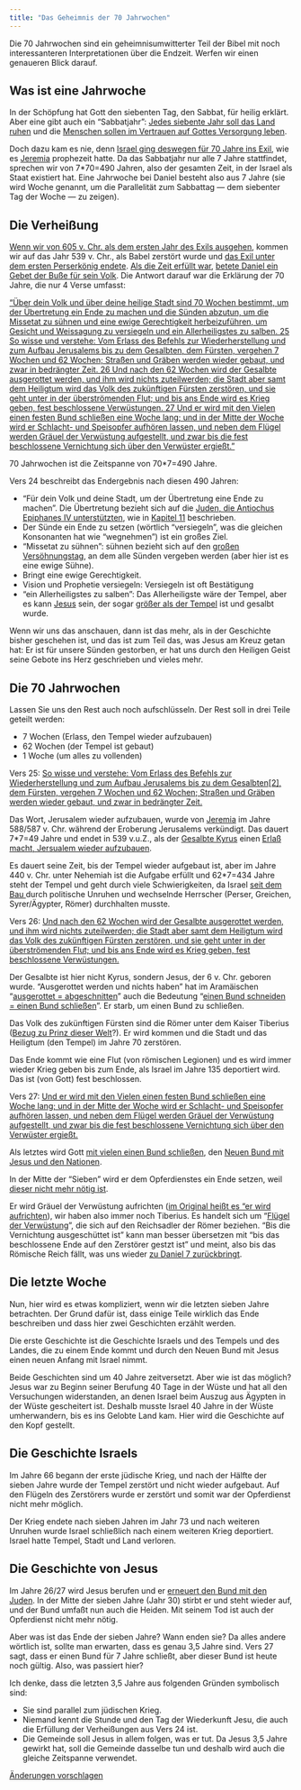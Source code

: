 ```yaml
---
title: "Das Geheimnis der 70 Jahrwochen"
---
```



Die 70 Jahrwochen sind ein geheimnisumwitterter Teil der Bibel mit noch interessanteren Interpretationen über die Endzeit. Werfen wir einen genaueren Blick darauf.


## Was ist eine Jahrwoche

<a name="f6e6"></a>
In der Schöpfung hat Gott den siebenten Tag, den Sabbat, für heilig erklärt. Aber eine gibt auch ein “Sabbatjahr”: [Jedes siebente Jahr soll das Land ruhen](https://www.bibleserver.com/SLT/3.Mose25%2C1-7) und die [Menschen sollen im Vertrauen auf Gottes Versorgung leben](https://www.bibleserver.com/SLT/3.Mose25%2C20-22).

Doch dazu kam es nie, denn [Israel ging deswegen für 70 Jahre ins Exil](https://www.bibleserver.com/SLT/2.Chronik36%2C20-21), wie es [Jeremia](https://www.bibleserver.com/SLT/Jeremia25%2C11-12) prophezeit hatte. Da das Sabbatjahr nur alle 7 Jahre stattfindet, sprechen wir von 7*70=490 Jahren, also der gesamten Zeit, in der Israel als Staat existiert hat. Eine Jahrwoche bei Daniel besteht also aus 7 Jahre (sie wird Woche genannt, um die Parallelität zum Sabbattag — dem siebenter Tag der Woche — zu zeigen).


## Die Verheißung

<a name="1bc2"></a>
[Wenn wir von 605 v. Chr. als dem ersten Jahr des Exils ausgehen](https://seminary.bju.edu/theology-in-3d/so-was-it-70-years-or-not/), kommen wir auf das Jahr 539 v. Chr., als Babel zerstört wurde und [das Exil unter dem ersten Perserkönig endete](https://www.bibleserver.com/SLT/2.Chronik36%2C22-23). [Als die Zeit erfüllt war](https://www.bibleserver.com/SLT/Daniel9%2C1-2), [betete Daniel ein Gebet der Buße für sein Volk](https://www.bibleserver.com/SLT/Daniel9%2C3-19). Die Antwort darauf war die Erklärung der 70 Jahre, die nur 4 Verse umfasst:

[“Über dein Volk und über deine heilige Stadt sind 70 Wochen bestimmt, um der Übertretung ein Ende zu machen und die Sünden abzutun, um die Missetat zu sühnen und eine ewige Gerechtigkeit herbeizuführen, um Gesicht und Weissagung zu versiegeln und ein Allerheiligstes zu salben. 25 So wisse und verstehe: Vom Erlass des Befehls zur Wiederherstellung und zum Aufbau Jerusalems bis zu dem Gesalbten, dem Fürsten, vergehen 7 Wochen und 62 Wochen; Straßen und Gräben werden wieder gebaut, und zwar in bedrängter Zeit. 26 Und nach den 62 Wochen wird der Gesalbte ausgerottet werden, und ihm wird nichts zuteilwerden; die Stadt aber samt dem Heiligtum wird das Volk des zukünftigen Fürsten zerstören, und sie geht unter in der überströmenden Flut; und bis ans Ende wird es Krieg geben, fest beschlossene Verwüstungen. 27 Und er wird mit den Vielen einen festen Bund schließen eine Woche lang; und in der Mitte der Woche wird er Schlacht- und Speisopfer aufhören lassen, und neben dem Flügel werden Gräuel der Verwüstung aufgestellt, und zwar bis die fest beschlossene Vernichtung sich über den Verwüster ergießt.”](https://www.bibleserver.com/SLT/Daniel9%2C24-27)

70 Jahrwochen ist die Zeitspanne von 70*7=490 Jahre.

Vers 24 beschreibt das Endergebnis nach diesen 490 Jahren:

- “Für dein Volk und deine Stadt, um der Übertretung eine Ende zu machen”. Die Übertretung bezieht sich auf die [Juden, die Antiochus Epiphanes IV unterstützten](https://www.bibleserver.com/SLT/Daniel9%2C24-27), wie in [Kapitel 11](https://www.bibleserver.com/SLT/Daniel11%2C32) beschrieben.
- Der Sünde ein Ende zu setzen (wörtlich “versiegeln”, was die gleichen Konsonanten hat wie “wegnehmen”) ist ein großes Ziel.
- “Missetat zu sühnen”: sühnen bezieht sich auf den [großen Versöhnungstag](https://www.bibleserver.com/SLT/3.Mose16), an dem alle Sünden vergeben werden (aber hier ist es eine ewige Sühne).
- Bringt eine ewige Gerechtigkeit.
- Vision und Prophetie versiegeln: Versiegeln ist oft Bestätigung
- “ein Allerheiligstes zu salben”: Das Allerheiligste wäre der Tempel, aber es kann [Jesus](https://www.bibleserver.com/SLT/R%C3%B6mer3%2C25) sein, der sogar [größer als der Tempel](https://www.bibleserver.com/SLT/Matth%C3%A4us12%2C6) ist und gesalbt wurde.


Wenn wir uns das anschauen, dann ist das mehr, als in der Geschichte bisher geschehen ist, und das ist zum Teil das, was Jesus am Kreuz getan hat: Er ist für unsere Sünden gestorben, er hat uns durch den Heiligen Geist seine Gebote ins Herz geschrieben und vieles mehr.


## Die 70 Jahrwochen

<a name="d777"></a>
Lassen Sie uns den Rest auch noch aufschlüsseln. Der Rest soll in drei Teile geteilt werden:

- 7 Wochen (Erlass, den Tempel wieder aufzubauen)
- 62 Wochen (der Tempel ist gebaut)
- 1 Woche (um alles zu vollenden)


Vers 25: [So wisse und verstehe: Vom Erlass des Befehls zur Wiederherstellung und zum Aufbau Jerusalems bis zu dem Gesalbten[2], dem Fürsten, vergehen 7 Wochen und 62 Wochen; Straßen und Gräben werden wieder gebaut, und zwar in bedrängter Zeit.](https://www.bibleserver.com/SLT/Daniel9%2C25)

Das Wort, Jerusalem wieder aufzubauen, wurde von [Jeremia](https://www.bibleserver.com/SLT/Jeremia30%2C18) im Jahre 588/587 v. Chr. während der Eroberung Jerusalems verkündigt. Das dauert 7*7=49 Jahre und endet in 539 v.u.Z., als der [Gesalbte Kyrus](https://www.bibleserver.com/SLT/Jesaja45%2C1) einen [Erlaß macht, Jersualem wieder aufzubauen](https://www.bibleserver.com/SLT/2.Chronik36%2C22-23).

Es dauert seine Zeit, bis der Tempel wieder aufgebaut ist, aber im Jahre 440 v. Chr. unter Nehemiah ist die Aufgabe erfüllt und 62*7=434 Jahre steht der Tempel und geht durch viele Schwierigkeiten, da Israel [seit dem Bau ](https://www.bibleserver.com/SLT/Nehemia4)durch politische Unruhen und wechselnde Herrscher (Perser, Greichen, Syrer/Ägypter, Römer) durchhalten musste.

Vers 26: [Und nach den 62 Wochen wird der Gesalbte ausgerottet werden, und ihm wird nichts zuteilwerden; die Stadt aber samt dem Heiligtum wird das Volk des zukünftigen Fürsten zerstören, und sie geht unter in der überströmenden Flut; und bis ans Ende wird es Krieg geben, fest beschlossene Verwüstungen.](https://www.bibleserver.com/SLT/Daniel9%2C26)

Der Gesalbte ist hier nicht Kyrus, sondern Jesus, der 6 v. Chr. geboren wurde. “Ausgerottet werden und nichts haben” hat im Aramäischen “[ausgerottet = abgeschnitten](https://biblehub.com/interlinear/daniel/9-26.htm)” auch die Bedeutung “[einen Bund schneiden = einen Bund schließen](https://biblehub.com/hebrew/3772.htm)”. Er starb, um einen Bund zu schließen.

Das Volk des zukünftigen Fürsten sind die Römer unter dem Kaiser Tiberius ([Bezug zu Prinz dieser Welt](https://www.bibleserver.com/SLT/Johannes12%2C31)?). Er wird kommen und die Stadt und das Heiligtum (den Tempel) im Jahre 70 zerstören.

Das Ende kommt wie eine Flut (von römischen Legionen) und es wird immer wieder Krieg geben bis zum Ende, als Israel im Jahre 135 deportiert wird. Das ist (von Gott) fest beschlossen.

Vers 27: [Und er wird mit den Vielen einen festen Bund schließen eine Woche lang; und in der Mitte der Woche wird er Schlacht- und Speisopfer aufhören lassen, und neben dem Flügel werden Gräuel der Verwüstung aufgestellt, und zwar bis die fest beschlossene Vernichtung sich über den Verwüster ergießt.](https://www.bibleserver.com/SLT/Daniel9%2C27)

Als letztes wird Gott [mit vielen einen Bund schließen](https://www.bibleserver.com/SLT/Jeremia31%2C31-34), den [Neuen Bund mit Jesus und den Nationen](https://www.bibleserver.com/SLT/Hebr%C3%A4er8%2C6).

In der Mitte der “Sieben” wird er dem Opferdienstes ein Ende setzen, weil [dieser nicht mehr nötig ist](https://www.bibleserver.com/SLT/Hebr%C3%A4er10%2C1-18).

Er wird Gräuel der Verwüstung aufrichten ([im Original heißt es “er wird aufrichten](https://biblehub.com/interlinear/daniel/9-27.htm)), wir haben also immer noch Tiberius. Es handelt sich um “[Flügel der Verwüstung](https://biblehub.com/interlinear/daniel/9-27.htm)”, die sich auf den Reichsadler der Römer beziehen. “Bis die Vernichtung ausgeschüttet ist” kann man besser übersetzen mit “bis das beschlossene Ende auf den Zerstörer gestzt ist” und meint, also bis das Römische Reich fällt, was uns wieder [zu Daniel 7 zurückbringt](../../../bible/daniel/expl/the-four-kingdoms-in-daniel).


## Die letzte Woche

<a name="1ed3"></a>
Nun, hier wird es etwas kompliziert, wenn wir die letzten sieben Jahre betrachten. Der Grund dafür ist, dass einige Teile wirklich das Ende beschreiben und dass hier zwei Geschichten erzählt werden.

Die erste Geschichte ist die Geschichte Israels und des Tempels und des Landes, die zu einem Ende kommt und durch den Neuen Bund mit Jesus einen neuen Anfang mit Israel nimmt.

Beide Geschichten sind um 40 Jahre zeitversetzt. Aber wie ist das möglich? Jesus war zu Beginn seiner Berufung 40 Tage in der Wüste und hat all den Versuchungen widerstanden, an denen Israel beim Auszug aus Ägypten in der Wüste gescheitert ist. Deshalb musste Israel 40 Jahre in der Wüste umherwandern, bis es ins Gelobte Land kam. Hier wird die Geschichte auf den Kopf gestellt.


## Die Geschichte Israels

<a name="76e7"></a>
Im Jahre 66 begann der erste jüdische Krieg, und nach der Hälfte der sieben Jahre wurde der Tempel zerstört und nicht wieder aufgebaut. Auf den Flügeln des Zerstörers wurde er zerstört und somit war der Opferdienst nicht mehr möglich.

Der Krieg endete nach sieben Jahren im Jahr 73 und nach weiteren Unruhen wurde Israel schließlich nach einem weiteren Krieg deportiert. Israel hatte Tempel, Stadt und Land verloren.


## Die Geschichte von Jesus

<a name="abfc"></a>
Im Jahre 26/27 wird Jesus berufen und er [erneuert den Bund mit den Juden](https://www.bibleserver.com/SLT/Matth%C3%A4us15%2C23-24). In der Mitte der sieben Jahre (Jahr 30) stirbt er und steht wieder auf, und der Bund umfaßt nun auch die Heiden. Mit seinem Tod ist auch der Opferdienst nicht mehr nötig.

Aber was ist das Ende der sieben Jahre? Wann enden sie? Da alles andere wörtlich ist, sollte man erwarten, dass es genau 3,5 Jahre sind. Vers 27 sagt, dass er einen Bund für 7 Jahre schließt, aber dieser Bund ist heute noch gültig. Also, was passiert hier?

Ich denke, dass die letzten 3,5 Jahre aus folgenden Gründen symbolisch sind:

- Sie sind parallel zum jüdischen Krieg.
- Niemand kennt die Stunde und den Tag der Wiederkunft Jesu, die auch die Erfüllung der Verheißungen aus Vers 24 ist.
- Die Gemeinde soll Jesus in allem folgen, was er tut. Da Jesus 3,5 Jahre gewirkt hat, soll die Gemeinde dasselbe tun und deshalb wird auch die gleiche Zeitspanne verwendet.




[Änderungen vorschlagen](https://github.com/revelation-today/revelation-today/blob/main/exampleSite/content/docs/bible/daniel/expl/the-70-year-weeks.de.md)
